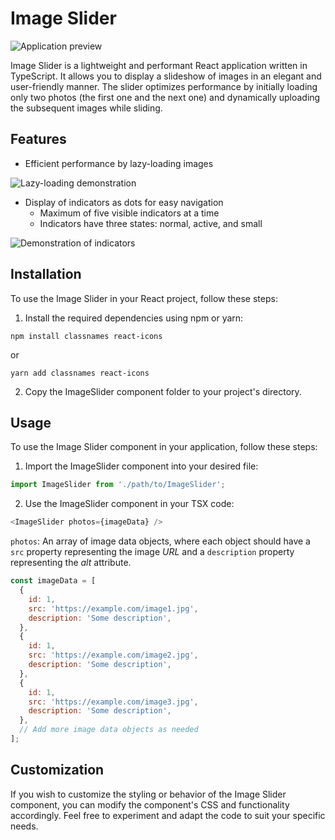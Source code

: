 # Image Slider

![Application preview](/public/docs/1.gif)

Image Slider is a lightweight and performant React application written in TypeScript. It allows you to display a slideshow of images in an elegant and user-friendly manner. The slider optimizes performance by initially loading only two photos (the first one and the next one) and dynamically uploading the subsequent images while sliding.

## Features

 - Efficient performance by lazy-loading images
 
![Lazy-loading demonstration](/public/docs/2.gif)
 
 - Display of indicators as dots for easy navigation
    - Maximum of five visible indicators at a time
    - Indicators have three states: normal, active, and small

![Demonstration of indicators](/public/docs/3.gif)

## Installation

To use the Image Slider in your React project, follow these steps:

1. Install the required dependencies using npm or yarn:
```
npm install classnames react-icons
```
or
```
yarn add classnames react-icons
```
2. Copy the ImageSlider component folder to your project's directory.

## Usage

To use the Image Slider component in your application, follow these steps:

1. Import the ImageSlider component into your desired file:
```js
import ImageSlider from './path/to/ImageSlider';
```
2. Use the ImageSlider component in your TSX code:
```js
<ImageSlider photos={imageData} />
```
`photos`: An array of image data objects, where each object should have a `src` property representing the image _URL_ and a `description` property representing the _alt_ attribute.
```js
const imageData = [
  {
    id: 1,
    src: 'https://example.com/image1.jpg',
    description: 'Some description',
  },
  {
    id: 1,
    src: 'https://example.com/image2.jpg',
    description: 'Some description',
  },
  {
    id: 1,
    src: 'https://example.com/image3.jpg',
    description: 'Some description',
  },
  // Add more image data objects as needed
];
```

## Customization

If you wish to customize the styling or behavior of the Image Slider component, you can modify the component's CSS and functionality accordingly. Feel free to experiment and adapt the code to suit your specific needs.
